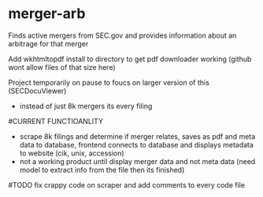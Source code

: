 # merger-arb
Finds active mergers from SEC.gov and provides information about an arbitrage for that merger

Add wkhtmltopdf install to directory to get pdf downloader working (github wont allow files of that size here)

Project temporarily on pause to foucs on larger version of this (SECDocuViewer)
 - instead of just 8k mergers its every filing

#CURRENT FUNCTIOANLITY
 - scrape 8k filings and determine if merger relates, saves as pdf and meta data to database, frontend connects to database and displays metadata to website (cik, unix, accession)
 - not a working product until display merger data and not meta data (need model to extract info from the file then its finished)


#TODO
fix crappy code on scraper and add comments to every code file 


